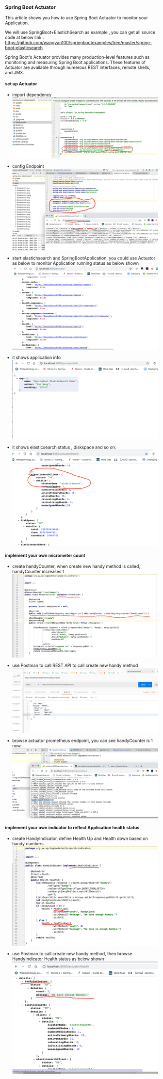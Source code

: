 

### Spring Boot Actuator 

This article shows you how to use Spring Boot Actuator to monitor your Application.

We will use SpringBoot+ElastichSearch as example , you can get all source code  at below link .
https://github.com/wangyan100/springbootexamples/tree/master/spring-boot-elasticsearch 

Spring Boot's Actuator provides many production-level features such as monitoring and measuring Spring Boot applications. These features of Actuator are available through numerous REST interfaces, remote shells, and JMX.

#### set up Actuator 

- import dependency  
  ![1](./screenshot/1.png)
  
- config Endpoint
  ![2](./screenshot/2.png)
  
- start elastichsearch and SpringBootApplication, you could use Actuator as below to monitor Application running status as below shown
  ![3](./screenshot/3.png)
  
- it shows application info
  ![4](./screenshot/4.png)
    
- it shows elasticsearch status , diskspace and so on. 
  ![5](./screenshot/5.png)


#### implement your own micrometer count

- create handyCounter, when create new handy method is called, handyCounter increases 1
  ![6](./screenshot/6.png)
  
- use Postman to call REST API to call create new handy method
  ![7](./screenshot/7.png)
  
- browse actuator prometheus endpoint, you can see handyCounter is 1 now
  ![8](./screenshot/8.png)
  
#### implement your own indicator to reflect Application health status
- create HandyIndicator, define Health Up and Health down based on handy numbers 
  ![9](./screenshot/9.png)

- use Postman to call create new handy method, then browse HandyIndicator Health status as below shown
  ![10](./screenshot/10.png)

